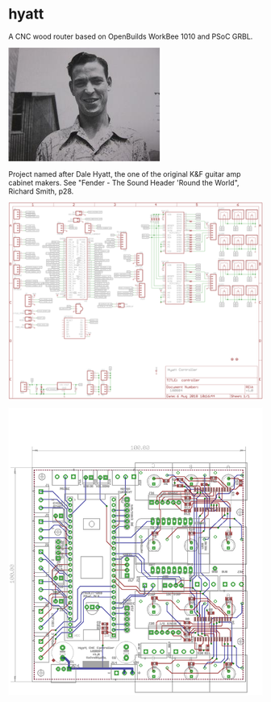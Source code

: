 # hyatt
A CNC wood router based on OpenBuilds WorkBee 1010 and PSoC GRBL. 


![Dale Hyatt](images/DaleHyatt.jpg)

Project named after Dale Hyatt, the one of the original K&F guitar amp cabinet makers. See "Fender - The Sound Header 'Round the World", Richard Smith, p28. 


![schematic](images/schematic.png)

![board](images/board.png)
